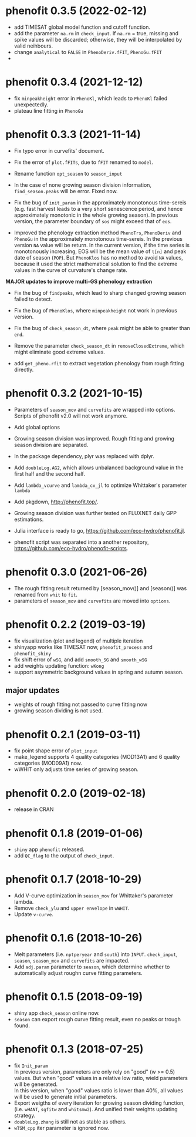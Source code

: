 # phenofit 0.3.5 (2022-02-12)

- add TIMESAT global model function and cutoff function.
- add the parameter `na.rm` in `check_input`. If `na.rm` = true, missing and
  spike values will be discarded; otherwise, they will be interpolated by valid
  neihbours.
- change `analytical` to `FALSE` in `PhenoDeriv.fFIT`, `PhenoGu.fFIT`
- 

# phenofit 0.3.4 (2021-12-12)

- fix `minpeakheight` error in `PhenoKl`, which leads to `PhenoKl` failed unexpectedly.
- plateau line fitting in `PhenoGu`

# phenofit 0.3.3 (2021-11-14)

- Fix typo error in curvefits' document.

- Fix the error of `plot.fFITs`, due to `fFIT` renamed to `model`.
  
- Rename function `opt_season` to `season_input`
  
- In the case of none growing season division information, `find_season.peaks` will be error. Fixed now.
  
- Fix the bug of `init_param` in the approximately monotonous time-sereis (e.g. fast harvest
  leads to a very short senescence period, and hence approximately monotonic in
  the whole growing season). In previous version, the parameter boundary of `sos`
  might exceed that of `eos`.

- Improved the phenology extraction method `PhenoTrs`, `PhenoDeriv` and
  `PhenoGu` in the approximately monotonous time-sereis. In the previous version
  `NA` value will be return. In the current version, if the time series is
  monotonously increasing, EOS will be the mean value of `t[n]` and peak date of
  season (`POP`). 
  But `PhenoKlos` has no method to avoid `NA` values, because it
  used the strict mathematical solution to find the extreme values in the curve
  of curvature's change rate.

**MAJOR updates to improve multi-GS phenology extraction**

- Fix the bug of `findpeaks`, which lead to sharp changed growing season failed to detect.

- Fix the bug of `PhenoKlos`, where `minpeakheight` not work in previous version.

- Fix the bug of `check_season_dt`, where `peak` might be able to greater than `end`.

- Remove the parameter `check_season_dt` in `removeClosedExtreme`, which might eliminate
  good extreme values.
  
- add `get_pheno.rfit` to extract vegetation phenology from rough fitting directly.

# phenofit 0.3.2 (2021-10-15)

- Parameters of `season_mov` and `curvefits`  are wrapped into options. Scripts of phenofit v2.0 will not work anymore.
- Add global options
- Growing season division was improved. Rough fitting and growing season division are separated. 
- In the package dependency, plyr was replaced with dplyr.
- Add `doubleLog.AG2`, which allows unbalanced background value in the first half and the second half.
- Add `lambda_vcurve` and `lambda_cv_jl` to optimize Whittaker's parameter `lambda`
- Add pkgdown, http://phenofit.top/.
- Growing season division was further tested on FLUXNET daily GPP estimations.

- Julia interface is ready to go, https://github.com/eco-hydro/phenofit.jl.
- phenofit script was separated into a another repository, https://github.com/eco-hydro/phenofit-scripts.

# phenofit 0.3.0 (2021-06-26)

- The rough fitting result returned by [season_mov()] and [season()] was renamed
  from `whit` to `fit`.
- parameters of `season_mov` and `curvefits` are moved into `options`.

# phenofit 0.2.2 (2019-03-19)

- fix visualization (plot and legend) of multiple iteration 
- shinyapp works like TIMESAT now, `phenofit_process` and `phenofit_shiny`
- fix shift error of `wSG`, and add `smooth_SG` and `smooth_wSG`
- add weights updating function: `wKong`
- support asymmetric background values in spring and autumn season.

## major updates

- weights of rough fitting not passed to curve fitting now
- growing season dividing is not used.


# phenofit 0.2.1 (2019-03-11)

- fix point shape error of `plot_input`
- make_legend supports 4 quality categories (MOD13A1) and 6 quality categories (MOD09A1) now.
- wWHIT only adjusts time series of growing season. 


# phenofit 0.2.0 (2019-02-18)    

- release in CRAN


# phenofit 0.1.8 (2019-01-06)    

- `shiny` app `phenofit` released.
- add `QC_flag` to the output of `check_input`.


# phenofit 0.1.7 (2018-10-29)   
- Add V-curve optimization in `season_mov` for Whittaker's parameter lambda.
- Remove `check_ylu` and `upper envelope` in `wWHIT`.
- Update `v-curve`.

# phenofit 0.1.6 (2018-10-26)   

- Melt parameters (i.e. `nptperyear` and `south`) into `INPUT`. `check_input`,
 `season`, `season_mov` and `curvefits` are impacted.
- Add `adj.param` parameter to `season`, which determine whether to automatically 
adjust roughn curve fitting parameters.


# phenofit 0.1.5 (2018-09-19)

- shiny app `check_season` online now.
- `season` can export rough curve fitting result, even no peaks or trough found.


# phenofit 0.1.3 (2018-07-25)

- fix `Init_param`   
    In previous version, parameters are only rely on "good" (w >= 0.5) values. 
    But when "good" values in a relative low ratio, wield parameters will be 
    generated.   
    In this version, when "good" values ratio is lower than 40%, all values 
    will be used to generate initial parameters.   
- Export weigths of every iteration for growing season dividing function, 
(i.e. `wHANT`, `sgfitw` and `whitsmw2`). And unified their weights updating 
strategy.
- `doubleLog.zhang` is still not as stable as others.
- `wTSM_cpp` iter parameter is ignored now.
